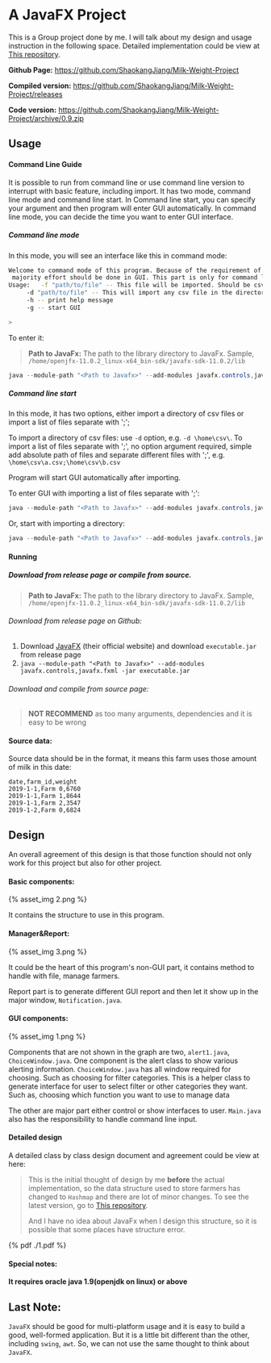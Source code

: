 # A JavaFX Project

This is a Group project done by me. I will talk about my design and usage instruction in the following space. Detailed implementation could be view at [This repository](https://github.com/ShaokangJiang/Milk-Weight-Project). 

**Github Page:** https://github.com/ShaokangJiang/Milk-Weight-Project

**Compiled version:** https://github.com/ShaokangJiang/Milk-Weight-Project/releases

**Code version:** https://github.com/ShaokangJiang/Milk-Weight-Project/archive/0.9.zip

## Usage

<!-- more -->

#### Command Line Guide

It is possible to run from command line or use command line version to interrupt with basic feature, including import. It has two mode, command line mode and  command line start. In Command line start, you can specify your argument and then program will enter GUI automatically. In command line mode, you can decide the time you want to enter GUI interface. 

##### Command line mode

In this mode, you will see an interface like this in command mode:

```bash
Welcome to command mode of this program. Because of the requirement of this assignment,
 majority effort should be done in GUI. This part is only for command line import function. 
Usage: 	 -f "path/to/file" -- This file will be imported. Should be csv files. Seperate using ; if there are multiple files
	 -d "path/to/file" -- This will import any csv file in the directory, if any of them contain incorrect formatted data, no data will be imported 
	 -h -- print help message 
	 -g -- start GUI 

> 
```

To enter it:

> **Path to JavaFx:** The path to the library directory to JavaFx. Sample, `/home/openjfx-11.0.2_linux-x64_bin-sdk/javafx-sdk-11.0.2/lib`

```java
java --module-path "<Path to Javafx>" --add-modules javafx.controls,javafx.fxml -jar executable.jar -c
```

##### Command line start

In this mode, it has two options, either import a directory of csv files or import a list of files separate with ';';

To import a directory of csv files: use `-d` option, e.g. `-d \home\csv\`. To import a list of files separate with ';', no option argument required, simple add absolute path of files and separate different files with ';', e.g. `\home\csv\a.csv;\home\csv\b.csv` 

Program will start GUI automatically after importing. 

To enter GUI with importing a list of files separate with ';':

```java
java --module-path "<Path to Javafx>" --add-modules javafx.controls,javafx.fxml -jar executable.jar <Path to csv file>
```

Or, start with importing a directory: 

```java
java --module-path "<Path to Javafx>" --add-modules javafx.controls,javafx.fxml -jar executable.jar -d <Path to csv directory>
```

#### Running

##### Download from release page or compile from source.

> **Path to JavaFx:** The path to the library directory to JavaFx. Sample, `/home/openjfx-11.0.2_linux-x64_bin-sdk/javafx-sdk-11.0.2/lib`

###### Download from release page on Github:

1. Download [JavaFX](https://openjfx.io/) (their official website) and download `executable.jar` from release page
2. `java --module-path "<Path to Javafx>" --add-modules javafx.controls,javafx.fxml -jar executable.jar`

###### Download and compile from source page:

> **NOT RECOMMEND** as too many arguments, dependencies and it is easy to be wrong

#### Source data:

Source data should be in the format, it means this farm uses those amount of milk in this date:

```csv
date,farm_id,weight
2019-1-1,Farm 0,6760
2019-1-1,Farm 1,8644
2019-1-1,Farm 2,3547
2019-1-2,Farm 0,6824
```

## Design

An overall agreement of this design is that those function should not only work for this project but also for other project. 

#### Basic components:

{% asset_img 2.png %}

It contains the structure to use in this program. 

#### Manager&Report:

{% asset_img 3.png %}

It could be the heart of this program's non-GUI part, it contains method to handle with file, manage farmers. 

Report part is to generate different GUI report and then let it show up in the major window, `Notification.java`.

#### GUI components:

{% asset_img 1.png %}

Components that are not shown in the graph are two, `alert1.java`, `ChoiceWindow.java`. One component is the alert class to show various alerting information.  `ChoiceWindow.java` has all window required for choosing. Such as choosing for filter categories. This is a helper class to generate interface for user to select filter or other categories they want. Such as, choosing which function you want to use to manage data

The other are major part either control or show interfaces to user.  `Main.java` also has the responsibility to handle command line input. 

#### Detailed design

A detailed class by class design document and agreement could be view at here: 

> This is the initial thought of design by me **before** the actual implementation, so the data structure used to store farmers has changed to `Hashmap` and there are  lot of minor changes. To see the latest version, go to [This repository](https://github.com/ShaokangJiang/Milk-Weight-Project). 
>
> And I have no idea about JavaFx when I design this structure, so it is possible that some places have structure error. 

{% pdf ./1.pdf %}

#### Special notes:

**It requires oracle java 1.9(openjdk on linux) or above**

## Last Note:

`JavaFX` should be good for multi-platform usage and it is easy to build a good, well-formed application. But it is a little bit different than the other, including `swing`, `awt`. So, we can not use the same thought to think about `JavaFX`.
